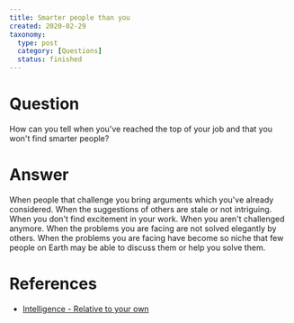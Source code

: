 ```yaml
---
title: Smarter people than you
created: 2020-02-29
taxonomy:
  type: post
  category: [Questions]
  status: finished
---
```


# Question
How can you tell when you've reached the top of your job and that you won't find smarter people?

# Answer
When people that challenge you bring arguments which you've already considered. When the suggestions of others are stale or not intriguing. When you don't find excitement in your work. When you aren't challenged anymore. When the problems you are facing are not solved elegantly by others. When the problems you are facing have become so niche that few people on Earth may be able to discuss them or help you solve them.

# References
* [Intelligence - Relative to your own](../../../../agi/intelligence/article.md#relative-to-your-own)
